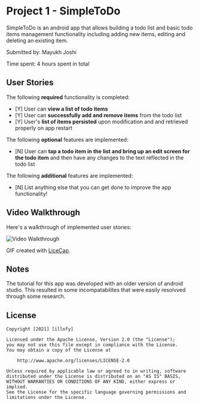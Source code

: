 # Project 1 -  SimpleToDo 

SimpleToDo is an android app that allows building a todo list and basic todo items management functionality including adding new items, editing and deleting an existing item.

Submitted by: Mayukh Joshi

Time spent: 4 hours spent in total

## User Stories

The following **required** functionality is completed:

* [Y] User can **view a list of todo items**
* [Y] User can **successfully add and remove items** from the todo list
* [Y] User's **list of items persisted** upon modification and and retrieved properly on app restart

The following **optional** features are implemented:

* [N] User can **tap a todo item in the list and bring up an edit screen for the todo item** and then have any changes to the text reflected in the todo list

The following **additional** features are implemented:

* [N] List anything else that you can get done to improve the app functionality!

## Video Walkthrough

Here's a walkthrough of implemented user stories:

<img src='https://i.imgur.com/a/w90QR1f.gif' title='Video Walkthrough' width='' alt='Video Walkthrough' />

GIF created with [LiceCap](http://www.cockos.com/licecap/).

## Notes

The tutorial for this app was developed with an older version of android studio. 
This resulted in some incompatabilites that were easily resolvved through some 
research. 

## License

    Copyright [2021] [illofy]

    Licensed under the Apache License, Version 2.0 (the "License");
    you may not use this file except in compliance with the License.
    You may obtain a copy of the License at

        http://www.apache.org/licenses/LICENSE-2.0

    Unless required by applicable law or agreed to in writing, software
    distributed under the License is distributed on an "AS IS" BASIS,
    WITHOUT WARRANTIES OR CONDITIONS OF ANY KIND, either express or implied.
    See the License for the specific language governing permissions and
    limitations under the License.
